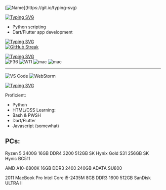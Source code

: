 [![Name](https://readme-typing-svg.demolab.com?font=Consolas&size=35&pause=1000&color=0FF700&width=435&lines=Hi%2C+I'm+Tejas+Raman!)](https://git.io/typing-svg)


[![Typing SVG](https://readme-typing-svg.demolab.com?font=Consolas&color=00dab9&pause=1000&width=435&lines=I'm+working+on%3A)](https://git.io/typing-svg)
- Python scripting
- Dart/Flutter app development

[![Typing SVG](https://readme-typing-svg.demolab.com?font=Consolas&color=07da00&pause=1000&width=435&lines=Stats%3A)](https://git.io/typing-svg)
<br>
[![GitHub Streak](https://streak-stats.demolab.com?user=tejasraman&theme=gruvbox_duo&hide_border=true)](https://git.io/streak-stats)

[![Typing SVG](https://readme-typing-svg.demolab.com?font=Consolas&color=ffe000&pause=1000&width=435&lines=OS+%26+Tools%3A)](https://git.io/typing-svg)
<br>
![F36](https://img.shields.io/badge/OS-Fedora%20KDE%2038-orange?style=flat-square&logo=fedora)
![W11](https://img.shields.io/badge/OS-Windows%2011-blueviolet?style=flat-square&logo=windows11)
![mac](https://img.shields.io/badge/OS-macOS%2013-red?style=flat-square&logo=apple)
![mac](https://img.shields.io/badge/OS-macOS%2011-red?style=flat-square&logo=apple)
<hr>

![VS Code](https://img.shields.io/badge/IDE-VSCode-%23007ACC?style=flat-square&logo=Visual-studio-code)
![WebStorm](https://img.shields.io/badge/IDE-WebStorm-blueviolet?style=flat-square&logo=webstorm&color=00ced8)

[![Typing SVG](https://readme-typing-svg.demolab.com?font=Consolas&pause=1000&color=de0000&width=435&lines=Programming+Languages%3A)](https://git.io/typing-svg)


Proficient:
- Python
- HTML/CSS
Learning:
- Bash & PWSH
- Dart/Flutter
- Javascript (somewhat)

## PCs:
Ryzen 5 3400G
16GB DDR4 3200
512GB SK Hynix Gold S31
256GB SK Hynic BC511

AMD A10-6800K
16GB DDR3 2400
240GB ADATA SU800

2011 MacBook Pro
Intel Core i5-2435M
8GB DDR3 1600
512GB SanDisk ULTRA II
